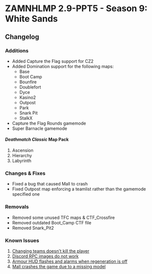 # ZAMNHLMP 2.9-PPT5 - Season 9: White Sands
## Changelog

### Additions
- Added Capture the Flag support for CZ2
- Added Domination support for the following maps:
	- Base
	- Boot Camp
	- Bounfire
	- Doublefort
	- Dyce
	- Kasino2
	- Outpost
	- Park
	- Snark Pit
	- StalkX
- Capture the Flag Rounds gamemode
- Super Barnacle gamemode

#### *Deathmatch Classic* Map Pack
1. Ascension
1. Hierarchy
1. Labyrinth

### Changes & Fixes
- Fixed a bug that caused Mall to crash
- Fixed Outpost map enforcing a teamlist rather than the gamemode specified one

### Removals
- Removed some unused TFC maps & CTF_Crossfire
- Removed outdated Boot_Camp CTF file
- Removed Snark_Pit2

### Known Issues
1. [Changing teams doesn't kill the player](https://github.com/phoenixprojectsoftware/zamnhlmp/issues/79)
2. [Discord RPC images do not work](https://github.com/phoenixprojectsoftware/zamnhlmp/issues/77)
3. [Armour HUD flashes and alarms when regeneration is off](https://github.com/phoenixprojectsoftware/zamnhlmp/issues/72)
4. [Mall crashes the game due to a missing model](https://github.com/phoenixprojectsoftware/zamnhlmp/issues/87)
